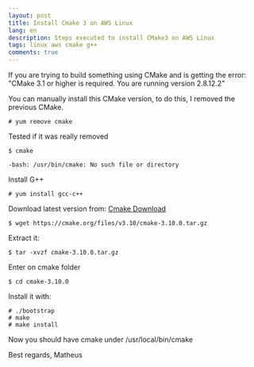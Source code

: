 ```yaml
---
layout: post
title: Install Cmake 3 on AWS Linux
lang: en
description: Steps executed to install CMake3 on AWS Linux
tags: linux aws cmake g++
comments: true
--- 
```


If you are trying to build something using CMake and is getting the error: "CMake 3.1 or higher is required.  You are running version 2.8.12.2"

You can manually install this CMake version, to do this, I removed the previous CMake.

```
# yum remove cmake
```

Tested if it was really removed

```
$ cmake 
```

```
-bash: /usr/bin/cmake: No such file or directory
```

Install G++

```
# yum install gcc-c++
```

Download latest version from: [Cmake Download](https://cmake.org/download/)

```
$ wget https://cmake.org/files/v3.10/cmake-3.10.0.tar.gz
```

Extract it:
```
$ tar -xvzf cmake-3.10.0.tar.gz
```

Enter on cmake folder
``` 
$ cd cmake-3.10.0
```

Install it with:
```
# ./bootstrap
# make
# make install
```

Now you should have cmake under /usr/local/bin/cmake

Best regards,
Matheus